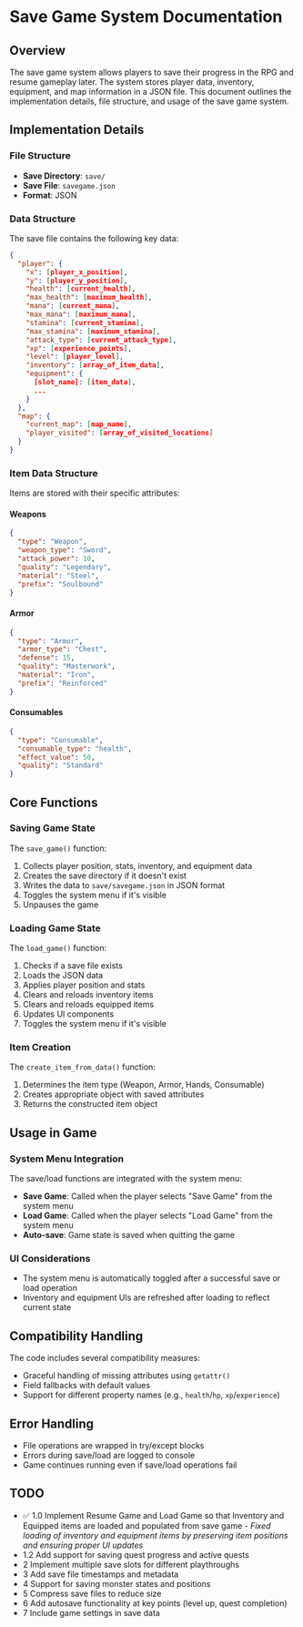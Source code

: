 # Save Game System Documentation

## Overview
The save game system allows players to save their progress in the RPG and resume gameplay later. The system stores player data, inventory, equipment, and map information in a JSON file. This document outlines the implementation details, file structure, and usage of the save game system.

## Implementation Details

### File Structure
- **Save Directory**: `save/`
- **Save File**: `savegame.json`
- **Format**: JSON

### Data Structure
The save file contains the following key data:

```json
{
  "player": {
    "x": [player_x_position],
    "y": [player_y_position],
    "health": [current_health],
    "max_health": [maximum_health],
    "mana": [current_mana],
    "max_mana": [maximum_mana],
    "stamina": [current_stamina],
    "max_stamina": [maximum_stamina],
    "attack_type": [current_attack_type],
    "xp": [experience_points],
    "level": [player_level],
    "inventory": [array_of_item_data],
    "equipment": {
      [slot_name]: [item_data],
      ...
    }
  },
  "map": {
    "current_map": [map_name],
    "player_visited": [array_of_visited_locations]
  }
}
```

### Item Data Structure
Items are stored with their specific attributes:

#### Weapons
```json
{
  "type": "Weapon",
  "weapon_type": "Sword",
  "attack_power": 10,
  "quality": "Legendary",
  "material": "Steel",
  "prefix": "Soulbound"
}
```

#### Armor
```json
{
  "type": "Armor",
  "armor_type": "Chest",
  "defense": 15,
  "quality": "Masterwork",
  "material": "Iron",
  "prefix": "Reinforced"
}
```

#### Consumables
```json
{
  "type": "Consumable",
  "consumable_type": "health",
  "effect_value": 50,
  "quality": "Standard"
}
```

## Core Functions

### Saving Game State
The `save_game()` function:
1. Collects player position, stats, inventory, and equipment data
2. Creates the save directory if it doesn't exist
3. Writes the data to `save/savegame.json` in JSON format
4. Toggles the system menu if it's visible
5. Unpauses the game

### Loading Game State
The `load_game()` function:
1. Checks if a save file exists
2. Loads the JSON data
3. Applies player position and stats
4. Clears and reloads inventory items
5. Clears and reloads equipped items
6. Updates UI components
7. Toggles the system menu if it's visible

### Item Creation
The `create_item_from_data()` function:
1. Determines the item type (Weapon, Armor, Hands, Consumable)
2. Creates appropriate object with saved attributes
3. Returns the constructed item object

## Usage in Game

### System Menu Integration
The save/load functions are integrated with the system menu:
- **Save Game**: Called when the player selects "Save Game" from the system menu
- **Load Game**: Called when the player selects "Load Game" from the system menu
- **Auto-save**: Game state is saved when quitting the game

### UI Considerations
- The system menu is automatically toggled after a successful save or load operation
- Inventory and equipment UIs are refreshed after loading to reflect current state

## Compatibility Handling
The code includes several compatibility measures:
- Graceful handling of missing attributes using `getattr()`
- Field fallbacks with default values
- Support for different property names (e.g., `health`/`hp`, `xp`/`experience`)

## Error Handling
- File operations are wrapped in try/except blocks
- Errors during save/load are logged to console
- Game continues running even if save/load operations fail

## TODO
- ✅ 1.0 Implement Resume Game and Load Game so that Inventory and Equipped items are loaded and populated from save game - *Fixed loading of inventory and equipment items by preserving item positions and ensuring proper UI updates*
- 1.2 Add support for saving quest progress and active quests
- 2 Implement multiple save slots for different playthroughs
- 3 Add save file timestamps and metadata
- 4 Support for saving monster states and positions
- 5 Compress save files to reduce size
- 6 Add autosave functionality at key points (level up, quest completion)
- 7 Include game settings in save data

<!-- Edit this section to provide further instructions --> 